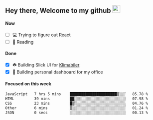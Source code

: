 ## Hey there, Welcome to my github <img src="https://media.giphy.com/media/hvRJCLFzcasrR4ia7z/giphy.gif" width="25px">

#### Now
- [ ] 💻 Trying to figure out React
- [ ] 📕 Reading

#### Done
- [x] ☘️ Building Slick UI for [Klimabiler](https://klimabiler.dk)
- [x] 🚀 Building personal dashboard for my office
 
 #### Focused on this week
<!--START_SECTION:waka-->

```txt
JavaScript   7 hrs 5 mins    █████████████████████▒░░░   85.78 %
HTML         39 mins         ██░░░░░░░░░░░░░░░░░░░░░░░   07.98 %
CSS          23 mins         █▒░░░░░░░░░░░░░░░░░░░░░░░   04.76 %
Other        6 mins          ▒░░░░░░░░░░░░░░░░░░░░░░░░   01.24 %
JSON         0 secs          ░░░░░░░░░░░░░░░░░░░░░░░░░   00.13 %
```

<!--END_SECTION:waka-->

